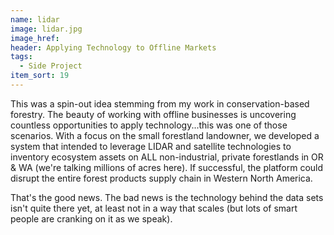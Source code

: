 ```yaml
---
name: lidar
image: lidar.jpg
image_href: 
header: Applying Technology to Offline Markets
tags:
  - Side Project
item_sort: 19
---
```

This was a spin-out idea stemming from my work in conservation-based forestry. The beauty of working with offline businesses is uncovering countless opportunities to apply technology...this was one of those scenarios. With a focus on the small forestland landowner, we developed a system that intended to leverage LIDAR and satellite technologies to inventory ecosystem assets on ALL non-industrial, private forestlands in OR &amp; WA (we're talking millions of acres here). If successful, the platform could disrupt the entire forest products supply chain in Western North America.

That's the good news. The bad news is the technology behind the data sets isn't quite there yet, at least not in a way that scales (but lots of smart people are cranking on it as we speak).
